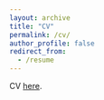 ```yaml
---
layout: archive
title: "CV"
permalink: /cv/
author_profile: false
redirect_from:
  - /resume
---
```


CV [here](https://amolraswan.github.io/files/CV_Amol.pdf).
